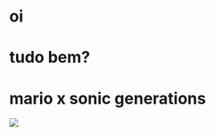 # oi
# tudo bem?
# mario x sonic generations


![](https://media1.tenor.com/m/pMhSj9NfCXsAAAAd/saul-goodman-better-call-saul.gif)
